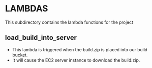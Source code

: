 # LAMBDAS

This subdirectory contains the lambda functions for the project

## load_build_into_server
- This lambda is triggered when the build.zip is placed into our build bucket.
- It will cause the EC2 server instance to download the build.zip.
